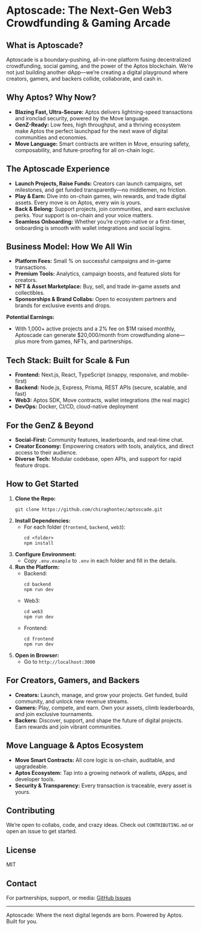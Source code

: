 # Aptoscade: The Next-Gen Web3 Crowdfunding & Gaming Arcade

## What is Aptoscade?
Aptoscade is a boundary-pushing, all-in-one platform fusing decentralized crowdfunding, social gaming, and the power of the Aptos blockchain. We’re not just building another dApp—we’re creating a digital playground where creators, gamers, and backers collide, collaborate, and cash in. 

## Why Aptos? Why Now?
- **Blazing Fast, Ultra-Secure:** Aptos delivers lightning-speed transactions and ironclad security, powered by the Move language.
- **GenZ-Ready:** Low fees, high throughput, and a thriving ecosystem make Aptos the perfect launchpad for the next wave of digital communities and economies.
- **Move Language:** Smart contracts are written in Move, ensuring safety, composability, and future-proofing for all on-chain logic.

## The Aptoscade Experience
- **Launch Projects, Raise Funds:** Creators can launch campaigns, set milestones, and get funded transparently—no middlemen, no friction.
- **Play & Earn:** Dive into on-chain games, win rewards, and trade digital assets. Every move is on Aptos, every win is yours.
- **Back & Belong:** Support projects, join communities, and earn exclusive perks. Your support is on-chain and your voice matters.
- **Seamless Onboarding:** Whether you’re crypto-native or a first-timer, onboarding is smooth with wallet integrations and social logins.

## Business Model: How We All Win
- **Platform Fees:** Small % on successful campaigns and in-game transactions.
- **Premium Tools:** Analytics, campaign boosts, and featured slots for creators.
- **NFT & Asset Marketplace:** Buy, sell, and trade in-game assets and collectibles.
- **Sponsorships & Brand Collabs:** Open to ecosystem partners and brands for exclusive events and drops.

**Potential Earnings:**
- With 1,000+ active projects and a 2% fee on $1M raised monthly, Aptoscade can generate $20,000/month from crowdfunding alone—plus more from games, NFTs, and partnerships.

## Tech Stack: Built for Scale & Fun
- **Frontend:** Next.js, React, TypeScript (snappy, responsive, and mobile-first)
- **Backend:** Node.js, Express, Prisma, REST APIs (secure, scalable, and fast)
- **Web3:** Aptos SDK, Move contracts, wallet integrations (the real magic)
- **DevOps:** Docker, CI/CD, cloud-native deployment

## For the GenZ & Beyond
- **Social-First:** Community features, leaderboards, and real-time chat.
- **Creator Economy:** Empowering creators with tools, analytics, and direct access to their audience.
- **Diverse Tech:** Modular codebase, open APIs, and support for rapid feature drops.

## How to Get Started
1. **Clone the Repo:**
   ```
   git clone https://github.com/chiraghontec/aptoscade.git
   ```
2. **Install Dependencies:**
   - For each folder (`frontend`, `backend`, `web3`):
     ```
     cd <folder>
     npm install
     ```
3. **Configure Environment:**
   - Copy `.env.example` to `.env` in each folder and fill in the details.
4. **Run the Platform:**
   - Backend:
     ```
     cd backend
     npm run dev
     ```
   - Web3:
     ```
     cd web3
     npm run dev
     ```
   - Frontend:
     ```
     cd frontend
     npm run dev
     ```
5. **Open in Browser:**
   - Go to `http://localhost:3000`

## For Creators, Gamers, and Backers
- **Creators:** Launch, manage, and grow your projects. Get funded, build community, and unlock new revenue streams.
- **Gamers:** Play, compete, and earn. Own your assets, climb leaderboards, and join exclusive tournaments.
- **Backers:** Discover, support, and shape the future of digital projects. Earn rewards and join vibrant communities.

## Move Language & Aptos Ecosystem
- **Move Smart Contracts:** All core logic is on-chain, auditable, and upgradeable.
- **Aptos Ecosystem:** Tap into a growing network of wallets, dApps, and developer tools.
- **Security & Transparency:** Every transaction is traceable, every asset is yours.

## Contributing
We’re open to collabs, code, and crazy ideas. Check out `CONTRIBUTING.md` or open an issue to get started.

## License
MIT

## Contact
For partnerships, support, or media: [GitHub Issues](https://github.com/subhasisjena1643/aptoscade/issues)

---
Aptoscade: Where the next digital legends are born. Powered by Aptos. Built for you.
